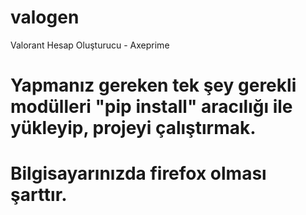 # valogen
Valorant Hesap Oluşturucu - Axeprime

# Yapmanız gereken tek şey gerekli modülleri "pip install" aracılığı ile yükleyip, projeyi çalıştırmak.
# Bilgisayarınızda firefox olması şarttır.
